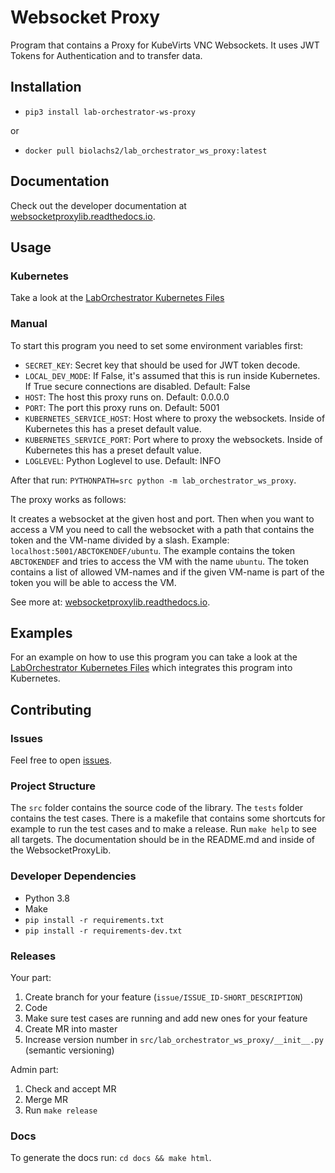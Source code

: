 # Websocket Proxy

Program that contains a Proxy for KubeVirts VNC Websockets. It uses JWT Tokens for Authentication and to transfer data.

## Installation

- `pip3 install lab-orchestrator-ws-proxy`

or

- `docker pull biolachs2/lab_orchestrator_ws_proxy:latest`

## Documentation

Check out the developer documentation at [websocketproxylib.readthedocs.io](https://websocketproxylib.readthedocs.io/en/latest/).

## Usage

### Kubernetes

Take a look at the [LabOrchestrator Kubernetes Files](https://github.com/LabOrchestrator/LabOrchestrator/blob/main/kubernetes/websocket_proxy/)

### Manual

To start this program you need to set some environment variables first:

- `SECRET_KEY`: Secret key that should be used for JWT token decode.
- `LOCAL_DEV_MODE`: If False, it's assumed that this is run inside Kubernetes. If True secure connections are disabled. Default: False
- `HOST`: The host this proxy runs on. Default: 0.0.0.0
- `PORT`: The port this proxy runs on. Default: 5001
- `KUBERNETES_SERVICE_HOST`: Host where to proxy the websockets. Inside of Kubernetes this has a preset default value.
- `KUBERNETES_SERVICE_PORT`: Port where to proxy the websockets. Inside of Kubernetes this has a preset default value.
- `LOGLEVEL`: Python Loglevel to use. Default: INFO

After that run: `PYTHONPATH=src python -m lab_orchestrator_ws_proxy`.


The proxy works as follows:

It creates a websocket at the given host and port. Then when you want to access a VM you need to call the websocket with a path that contains the token and the VM-name divided by a slash. Example: `localhost:5001/ABCTOKENDEF/ubuntu`. The example contains the token `ABCTOKENDEF` and tries to access the VM with the name `ubuntu`. The token contains a list of allowed VM-names and if the given VM-name is part of the token you will be able to access the VM.

See more at: [websocketproxylib.readthedocs.io](https://websocketproxylib.readthedocs.io/en/latest/).

## Examples

For an example on how to use this program you can take a look at the [LabOrchestrator Kubernetes Files](https://github.com/LabOrchestrator/LabOrchestrator/blob/main/kubernetes/websocket_proxy/) which integrates this program into Kubernetes.


## Contributing

### Issues

Feel free to open [issues](https://github.com/LabOrchestrator/WebsocketProxy/issues).

### Project Structure

The `src` folder contains the source code of the library. The `tests` folder contains the test cases. There is a makefile that contains some shortcuts for example to run the test cases and to make a release. Run `make help` to see all targets. The documentation should be in the README.md and inside of the WebsocketProxyLib.

### Developer Dependencies

- Python 3.8
- Make
- `pip install -r requirements.txt`
- `pip install -r requirements-dev.txt`

### Releases

Your part:

1. Create branch for your feature (`issue/ISSUE_ID-SHORT_DESCRIPTION`)
2. Code
3. Make sure test cases are running and add new ones for your feature
4. Create MR into master
5. Increase version number in `src/lab_orchestrator_ws_proxy/__init__.py` (semantic versioning)

Admin part:

1. Check and accept MR
2. Merge MR
3. Run `make release`

### Docs

To generate the docs run: `cd docs && make html`.
